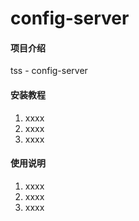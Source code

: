 # config-server

#### 项目介绍
tss - config-server

#### 安装教程

1. xxxx
2. xxxx
3. xxxx

#### 使用说明

1. xxxx
2. xxxx
3. xxxx
